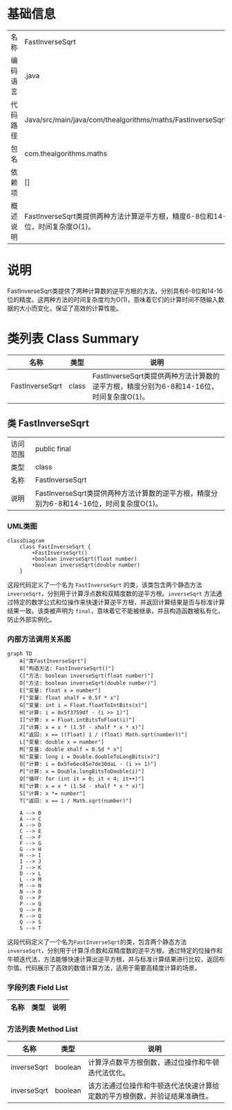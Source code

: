 # 基础信息

|      |      |
|------|------|
| 名称 | FastInverseSqrt |
| 编码语言 | .java |
| 代码路径 | Java/src/main/java/com/thealgorithms/maths/FastInverseSqrt.java |
| 包名 | com.thealgorithms.maths |
| 依赖项 | [] |
| 概述说明 | FastInverseSqrt类提供两种方法计算逆平方根，精度6-8位和14-16位，时间复杂度O(1)。 |

# 说明

FastInverseSqrt类提供了两种计算数的逆平方根的方法，分别具有6-8位和14-16位的精度。这两种方法的时间复杂度均为O(1)，意味着它们的计算时间不随输入数据的大小而变化，保证了高效的计算性能。

# 类列表 Class Summary

| 名称   | 类型  | 说明 |
|-------|------|-------------|
| FastInverseSqrt | class | FastInverseSqrt类提供两种方法计算数的逆平方根，精度分别为6-8和14-16位，时间复杂度O(1)。 |



## 类 FastInverseSqrt

|      |      |
|------|------|
| 访问范围 | public final |
| 类型 | class |
| 名称 | FastInverseSqrt |
| 说明 | FastInverseSqrt类提供两种方法计算数的逆平方根，精度分别为6-8和14-16位，时间复杂度O(1)。 |


### UML类图

```mermaid
classDiagram
    class FastInverseSqrt {
        +FastInverseSqrt()
        +boolean inverseSqrt(float number)
        +boolean inverseSqrt(double number)
    }
```

这段代码定义了一个名为 `FastInverseSqrt` 的类，该类包含两个静态方法 `inverseSqrt`，分别用于计算浮点数和双精度数的逆平方根。`inverseSqrt` 方法通过特定的数学公式和位操作来快速计算逆平方根，并返回计算结果是否与标准计算结果一致。该类被声明为 `final`，意味着它不能被继承，并且构造函数被私有化，防止外部实例化。


### 内部方法调用关系图

```mermaid
graph TD
    A["类FastInverseSqrt"]
    B["构造方法: FastInverseSqrt()"]
    C["方法: boolean inverseSqrt(float number)"]
    D["方法: boolean inverseSqrt(double number)"]
    E["变量: float x = number"]
    F["变量: float xhalf = 0.5f * x"]
    G["变量: int i = Float.floatToIntBits(x)"]
    H["计算: i = 0x5f3759df - (i >> 1)"]
    I["计算: x = Float.intBitsToFloat(i)"]
    J["计算: x = x * (1.5f - xhalf * x * x)"]
    K["返回: x == ((float) 1 / (float) Math.sqrt(number))"]
    L["变量: double x = number"]
    M["变量: double xhalf = 0.5d * x"]
    N["变量: long i = Double.doubleToLongBits(x)"]
    O["计算: i = 0x5fe6ec85e7de30daL - (i >> 1)"]
    P["计算: x = Double.longBitsToDouble(i)"]
    Q["循环: for (int it = 0; it < 4; it++)"]
    R["计算: x = x * (1.5d - xhalf * x * x)"]
    S["计算: x *= number"]
    T["返回: x == 1 / Math.sqrt(number)"]

    A --> B
    A --> C
    A --> D
    C --> E
    E --> F
    F --> G
    G --> H
    H --> I
    I --> J
    J --> K
    D --> L
    L --> M
    M --> N
    N --> O
    O --> P
    P --> Q
    Q --> R
    R --> Q
    Q --> S
    S --> T
```

这段代码定义了一个名为`FastInverseSqrt`的类，包含两个静态方法`inverseSqrt`，分别用于计算浮点数和双精度数的逆平方根。通过特定的位操作和牛顿迭代法，方法能够快速计算出逆平方根，并与标准计算结果进行比较，返回布尔值。代码展示了高效的数值计算方法，适用于需要高精度计算的场景。

### 字段列表 Field List

| 名称  | 类型  | 说明 |
|-------|-------|------|

### 方法列表 Method List

| 名称  | 类型  | 说明 |
|-------|-------|------|
| inverseSqrt | boolean | 计算浮点数平方根倒数，通过位操作和牛顿迭代法优化。 |
| inverseSqrt | boolean | 该方法通过位操作和牛顿迭代法快速计算给定数的平方根倒数，并验证结果准确性。 |




